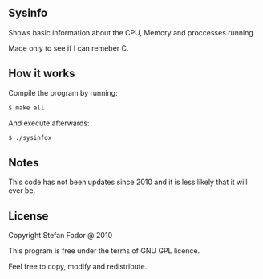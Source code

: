 Sysinfo
---

Shows basic information about the CPU, Memory and proccesses running.

Made only to see if I can remeber C. 

How it works
---

Compile the program by running:
```sh
$ make all
```

And execute afterwards:
```sh
$ ./sysinfox
```

Notes
---

This code has not been updates since 2010 and it is less likely that it will ever be. 

License
---
Copyright Stefan Fodor @ 2010

This program is free under the terms of GNU GPL licence.

Feel free to copy, modify and redistribute.


    
